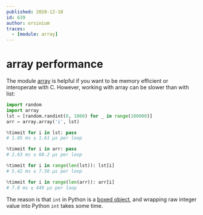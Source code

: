 ```yaml
---
published: 2020-12-10
id: 639
author: orsinium
traces:
  - [module: array]
---
```


# array performance

The module [array](https://t.me/pythonetc/124) is helpful if you want to be memory efficient or interoperate with C. However, working with array can be slower than with list:

```python
import random
import array
lst = [random.randint(0, 1000) for _ in range(100000)]
arr = array.array('i', lst)

%timeit for i in lst: pass
# 1.05 ms ± 1.61 µs per loop

%timeit for i in arr: pass
# 2.63 ms ± 60.2 µs per loop

%timeit for i in range(len(lst)): lst[i]
# 5.42 ms ± 7.56 µs per loop

%timeit for i in range(len(arr)): arr[i]
# 7.8 ms ± 449 µs per loop
```

The reason is that `int` in Python is a [boxed object](https://en.wikipedia.org/wiki/Object_type#Boxing), and wrapping raw integer value into Python `int` takes some time.

